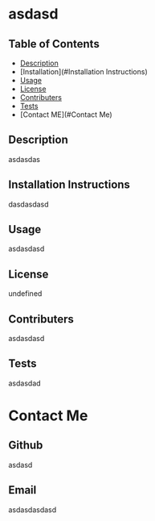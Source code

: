 
  # asdasd 

  ## Table of Contents
  - [Description](#Description)
  - [Installation](#Installation Instructions)
  - [Usage](#Usage)
  - [License](#License)
  - [Contributers](#Contributers)
  - [Tests](#Tests)
  - [Contact ME](#Contact Me)

  ## Description
  asdasdas 

  ## Installation Instructions
  dasdasdasd

  ## Usage
  asdasdasd

  ## License
  undefined

  ## Contributers
  asdasdasd

  ## Tests
  asdasdad
  
  # Contact Me
  ## Github
  asdasd
  ## Email
  asdasdasdasd
